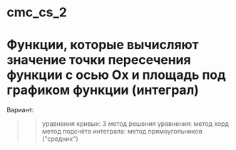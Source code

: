 # cmc_cs_2
# Функции, которые вычисляют значение точки пересечения функции с осью Ох и площадь под графиком функции (интеграл)

Вариант:
 >> уравнения кривых: 3
 >> метод решения уравнения: метод хорд
 >> метод подсчёта интеграла: метод прямоугольников ("средних")
